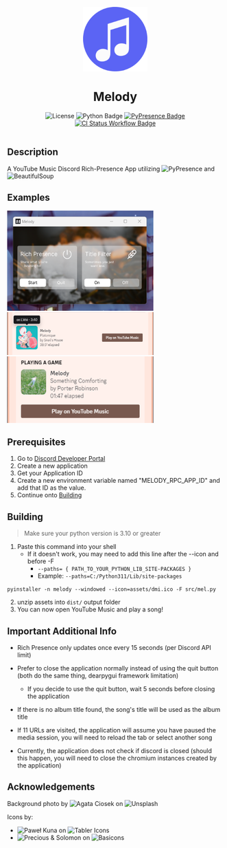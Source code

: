 <p align="center">
	<img width="150" src="./assets/melody_logo.svg" alt="Melody Banner" />
	<h1 align="center">Melody</h1>
</p>

<div align="center">
	<img src="https://img.shields.io/github/license/inohime/Melody" alt="License"/>
	<img src="https://img.shields.io/badge/python-v3.10+-blue?style=flat" alt="Python Badge">
	<a href="https://github.com/qwertyquerty/pypresence">
		<img src="https://img.shields.io/badge/using-pypresence-00bb88.svg?style=flat&logo=discord&logoWidth=20" alt="PyPresence Badge"/>
		<img src="https://github.com/inohime/Melody/actions/workflows/mel_build.yml/badge.svg?branch=main" alt="CI Status Workflow Badge">
	</a>
</div>

</br>

## Description
A YouTube Music Discord Rich-Presence App utilizing ![PyPresence](https://github.com/qwertyquerty/pypresence) and ![BeautifulSoup](https://www.crummy.com/software/BeautifulSoup/)

## Examples
<img width="341" height="233" src="./examples/app_front.png" alt="Melody App Example">
<img width="341" height="100" src="./examples/(example) song-platonique.png">
<img width="341" height="155" src="./examples/(example) profile-view-rich-presence.png">

## Prerequisites
1. Go to <a href="https://discord.com/developers/applications" alt="discord developers applications"> Discord Developer Portal </a>
2. Create a new application
3. Get your Application ID
4. Create a new environment variable named "MELODY_RPC_APP_ID" and add that ID as the value.
5. Continue onto [Building](#building)

## Building
> Make sure your python version is 3.10 or greater
1. Paste this command into your shell
	- If it doesn't work, you may need to add this line after the --icon and before -F
		-	`--paths= { PATH_TO_YOUR_PYTHON_LIB_SITE-PACKAGES }`
		-	Example: `--paths=C:/Python311/Lib/site-packages`
```shell
pyinstaller -n melody --windowed --icon=assets/dmi.ico -F src/mel.py
```

2. unzip assets into `dist/` output folder
3. You can now open YouTube Music and play a song!

## Important Additional Info
- Rich Presence only updates once every 15 seconds (per Discord API limit)

- Prefer to close the application normally instead of using the quit button (both do the same thing,  dearpygui framework limitation)
	- If you decide to use the quit button, wait 5 seconds before closing the application

- If there is no album title found, the song's title will be used as the album title

- If 11 URLs are visited, the application will assume you have paused the media session, you will need to reload the tab or select another song

- Currently, the application does not check if discord is closed (should this happen, you will need to close the chromium instances created by the application)

## Acknowledgements
Background photo by ![Agata Ciosek](https://unsplash.com/@hisevil) on ![Unsplash](https://unsplash.com)

Icons by:
-  ![Paweł Kuna](https://twitter.com/codecalm) on ![Tabler Icons](https://tablericons.com)	
-  ![Precious & Solomon](https://preciousm.co/) on ![Basicons](https://basicons.xyz)
